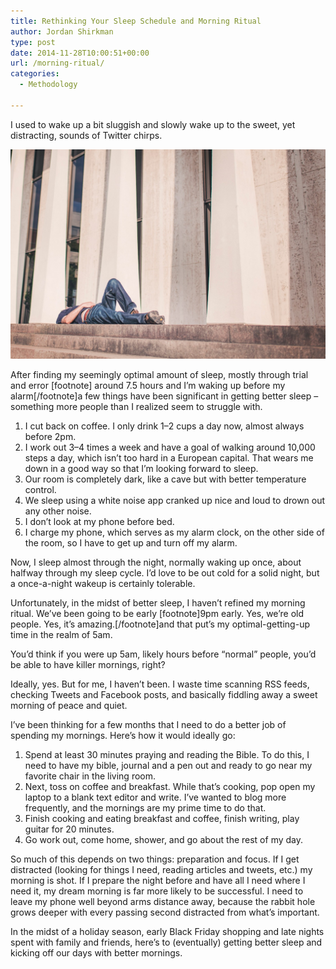 ```yaml
---
title: Rethinking Your Sleep Schedule and Morning Ritual
author: Jordan Shirkman
type: post
date: 2014-11-28T10:00:51+00:00
url: /morning-ritual/
categories:
  - Methodology

---
```

I used to wake up a bit sluggish and slowly wake up to the sweet, yet distracting, sounds of Twitter chirps.

![Image](/static/images/sleeping-on-sidewalk.jpeg) 

After finding my seemingly optimal amount of sleep, mostly through trial and error [footnote] around 7.5 hours and I’m waking up before my alarm[/footnote]a few things have been significant in getting better sleep –something more people than I realized seem to struggle with.

  1. I cut back on coffee. I only drink 1–2 cups a day now, almost always before 2pm.
  2. I work out 3–4 times a week and have a goal of walking around 10,000 steps a day, which isn’t too hard in a European capital. That wears me down in a good way so that I’m looking forward to sleep.
  3. Our room is completely dark, like a cave but with better temperature control.
  4. We sleep using a white noise app cranked up nice and loud to drown out any other noise.
  5. I don’t look at my phone before bed.
  6. I charge my phone, which serves as my alarm clock, on the other side of the room, so I have to get up and turn off my alarm.

Now, I sleep almost through the night, normally waking up once, about halfway through my sleep cycle. I’d love to be out cold for a solid night, but a once-a-night wakeup is certainly tolerable.

Unfortunately, in the midst of better sleep, I haven’t refined my morning ritual. We’ve been going to be early [footnote]9pm early. Yes, we’re old people. Yes, it’s amazing.[/footnote]and that put’s my optimal-getting-up time in the realm of 5am.

You’d think if you were up 5am, likely hours before “normal” people, you’d be able to have killer mornings, right?

Ideally, yes. But for me, I haven’t been. I waste time scanning RSS feeds, checking Tweets and Facebook posts, and basically fiddling away a sweet morning of peace and quiet.

I’ve been thinking for a few months that I need to do a better job of spending my mornings. Here’s how it would ideally go:

  1. Spend at least 30 minutes praying and reading the Bible. To do this, I need to have my bible, journal and a pen out and ready to go near my favorite chair in the living room.
  2. Next, toss on coffee and breakfast. While that’s cooking, pop open my laptop to a blank text editor and write. I’ve wanted to blog more frequently, and the mornings are my prime time to do that.
  3. Finish cooking and eating breakfast and coffee, finish writing, play guitar for 20 minutes.
  4. Go work out, come home, shower, and go about the rest of my day.

So much of this depends on two things: preparation and focus. If I get distracted (looking for things I need, reading articles and tweets, etc.) my morning is shot. If I prepare the night before and have all I need where I need it, my dream morning is far more likely to be successful. I need to leave my phone well beyond arms distance away, because the rabbit hole grows deeper with every passing second distracted from what’s important.

In the midst of a holiday season, early Black Friday shopping and late nights spent with family and friends, here’s to (eventually) getting better sleep and kicking off our days with better mornings.